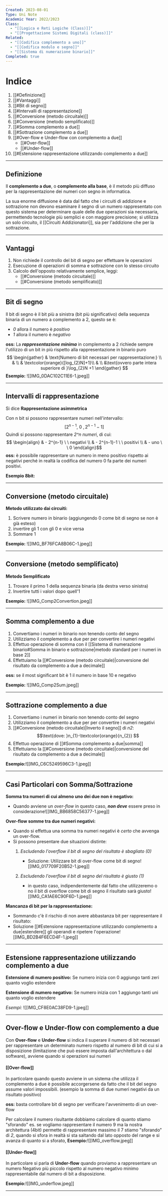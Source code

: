 ```yaml
---
Created: 2023-08-01
Type: Uni Note
Academic Year: 2022/2023
Class:
  - "[[Logica e Reti Logiche (Class)]]"
  - "[[Progettazione Sistemi Digitali (class)]]"
Related:
  - "[[Codifica complemento a uno]]"
  - "[[Codifica modulo e segno]]"
  - "[[Sistema di numerazione binario]]"
Completed: true
---
```


# Indice
1. [[#Definizione]]
2. [[#Vantaggi]]
3. [[#Bit di segno]]
4. [[#Intervalli di rappresentazione]]
5. [[#Conversione (metodo circuitale)]]
6. [[#Conversione (metodo semplificato)]]
7. [[#Somma complemento a due]]
8. [[#Sottrazione complemento a due]]
9. [[#Over-flow e Under-flow con complemento a due]]
	- [[#Over-flow]]
	- [[#Under-flow]]
10. [[#Estensione rappresentazione utilizzando complemento a due]]

---
## Definizione
Il **complemento a due**, o **complemento alla base**, è il metodo più diffuso per la rappresentazione dei numeri con segno in informatica. 

La sua enorme diffusione è data dal fatto che i circuiti di addizione e sottrazione non devono esaminare il segno di un numero rappresentato con questo sistema per determinare quale delle due operazioni sia necessaria, permettendo tecnologie più semplici e con maggiore precisione; si utilizza un solo circuito, il [[Circuiti Addizionatori]], sia per l'addizione che per la sottrazione.

---
## Vantaggi
1. Non richiede il controllo del bit di segno per effettuare le operazioni
2. Esecuzione di operazioni di somma e sottrazione con lo stesso circuito
3. Calcolo dell'opposto relativamente semplice, leggi:
	- [[#Conversione (metodo circuitale)]]
	- [[#Conversione (metodo semplificato)]]

---
## Bit di segno
Il bit di segno è il bit più a sinistra (bit più significativo) della sequenza binaria di un numero a complemento a 2, questo se è:
- *0* allora il numero è *positivo* 
- *1* allora il numero è *negativo*

**oss:** La ***rappresentazione minima*** in complemento a 2 richiede sempre l'utilizzo di un bit in più rispetto alla rappresentazione in binario puro
$$
\begin{gather}
& \text{Numero di bit necessari per rappresentazione:} \\
& \\
& \textcolor{orange}{[log_{2}N]+1}\\
& \\
&\text{ovvero parte intera superiore di }\log_{2}N +1
\end{gather} 
$$
**Esempio:** ![[IMG_0DAC102C11E6-1.jpeg]]

---
## Intervalli di rappresentazione 
Si dice **Rappresentazione asimmetrica**

Con n bit si possono rappresentare numeri nell'intervallo: $$ [2^{n-1},\ 0\ , 2^{n-1}-1]$$
Quindi si possono rappresentare *2^n numeri*, di cui:
$$ \begin{align}
& - 2^{n-1} \ \ negativi \\
& - 2^{n-1}-1 \ \ positivi \\
& - uno \ \ 0
\end{align}$$
**oss:** è possibile rappresentare un numero in meno positivo rispetto ai negativi perché in realtà la codifica del numero 0 fa parte dei numeri positivi.

**Esempio 8bit:** 

---
## Conversione (metodo circuitale)
**Metodo utilizzato dai circuiti:**
1. Scrivere numero in binario (aggiungendo 0 come bit di segno se non è già esteso)
2. invertire gli 1 con gli 0 e vice versa
3. Sommare 1


**Esempio:**
![[IMG_BF76FCA8B06C-1.jpeg]]

---
## Conversione (metodo semplificato)
**Metodo Semplificato**
1. Trovare il primo 1 della sequenza binaria (da destra verso sinistra)
2. Invertire tutti i valori dopo quell'1

**Esempio:**
![[IMG_Comp2Convertion.jpeg]]

---
## Somma complemento a due
1. Convertiamo i numeri in binario non tenendo conto del segno
2. Utilizziamo il complemento a due per per convertire i numeri negativi
3. Effettuo operazione di somma con il [[Sistema di numerazione binario#Somma in binario e sottrazione|metodo standard per i numeri in base 2]]
4. Effettuiamo la [[#Conversione (metodo circuitale)|conversione del risultato da complemento a due a decimale]]

**oss:** se il most significant bit è 1 il numero in base 10 e negativo

**Esempio:**
![[IMG_Comp2Sum.jpeg]]

---
## Sottrazione complemento a due
1. Convertiamo i numeri in binario non tenendo conto del segno
2. Utilizziamo il complemento a due per per convertire i numeri negativi
3. [[#Conversione (metodo circuitale)|Inverto il segno]] di *n2*: $$\text{dove: }n_{1}-\textcolor{orange}{n_{2}} $$
4. Effettuo operazione di [[#Somma complemento a due|somma]] 
5. Effettuiamo la [[#Conversione (metodo circuitale)|conversione del risultato da complemento a due a decimale]]

**Esempio:**![[IMG_C6C5249596C3-1.jpeg]]

---
## Casi Particolari con Somma/Sottrazione
**Somma tra numeri di cui almeno uno dei due non è negativo:**
- Quando avviene un *over-flow* in questo caso, ***non deve*** essere preso in considerazione![[IMG_BB6858C56377-1.jpeg]]


**Over-flow somme tra due numeri negativi:**
- Quando si effettua una somma tra numeri negativi è *certo* che avvenga un over-flow.
- Si possono presentare due situazioni distinte:
	1. *Escludendo l'overflow il bit di segno del risultato è  sbagliato (0)*
		- Soluzione: Utilizzare bit di over-flow come bit di segno![[IMG_017709F20B52-1.jpeg]]
	
	2. *Escludendo l'overflow il bit di segno del risultato è  giusto (1)*
		- in questo caso, indipendentemente dal fatto che utilizzeremo o no il bit di overflow come bit di segno il risultato sarà giusto![[IMG_CA1AE6C90F6D-1.jpeg]]

**Mancanza di bit per la rappresentazione:**
- Sommando c'è il rischio di non avere abbastanza bit per rappresentare il risultato:
- Soluzione [[#Estensione rappresentazione utilizzando complemento a due|estendere]] gli operandi e ripetere l'operazione![[IMG_BD2B4F6ECD4F-1.jpeg]]

---
## Estensione rappresentazione utilizzando complemento a due 

**Estensione di numero positivo:**
 Se numero inizia con 0 aggiungo tanti zeri quanto voglio estendere
 
**Estensione di numero negativo:**
Se numero inizia con 1 aggiungo tanti uni quanto voglio estendere
 
 *Esempi:*
![[IMG_CF8E0AC38FD9-1.jpeg]]

---
## Over-flow  e Under-flow con complemento a due
Con **Over-flow** e **Under-flow** si indica il superare il numero di bit necessari per rappresentare un determinato numero rispetto al numero di bit di cui si a disposizione (limitazione che può essere imposta dall'architettura o dal software), avviene quando si operazioni sui numeri

#### [[Over-flow]]
In particolare quando questo avviene in un sistema che utilizza il complemento a due è possibile accorgersene da fatto che il bit del segno assume valori impossibili. (esempio la somma di due numeri negativi da un risultato positivo)

**oss:** basta controllare bit di segno per verificare l'avvenimento di un over-flow

Per calcolare il numero risultante dobbiamo calcolare di quanto stiamo "sforando" es. se vogliamo rappresentare il numero 9 ma la nostra architettura (4bit) permette di rappresentare massimo il 7 stiamo "sforando" di *2*, quando si sfora in realtà si sta saltando dal lato opposto del range e si avanza di quanto si a sforato, **Esempio:**![[IMG_overflow.jpeg]]

#### [[Under-flow]]
In particolare si parla di **Under-flow** quando proviamo a rappresentare un numero Negativo più piccolo rispetto al numero negativo minimo rappresentabile dal numero di bit a disposizione.

**Esempio:**![[IMG_underflow.jpeg]]

---
